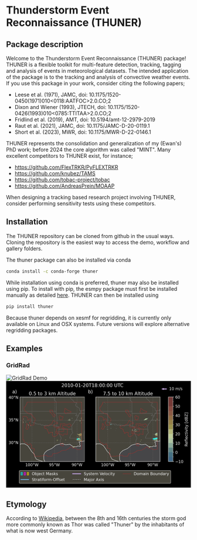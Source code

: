 # Thunderstorm Event Reconnaissance (THUNER)

## Package description
Welcome to the Thunderstorm Event Reconnaissance (THUNER) package! 
THUNER is a flexible toolkit for multi-feature detection, tracking, tagging
and analysis of events in meteorological datasets. The intended application of 
the package is to the tracking and analysis of convective weather events. 
If you use this package in your work, consider citing the following papers;

- Leese et al. (1971), JAMC, doi: 10.1175/1520-0450(1971)010<0118:AATFOC>2.0.CO;2
- Dixon and Wiener (1993), JTECH, doi: 10.1175/1520-0426(1993)010<0785:TTITAA>2.0.CO;2
- Fridlind et al. (2019), AMT, doi: 10.5194/amt-12-2979-2019
- Raut et al. (2021), JAMC, doi: 10.1175/JAMC-D-20-0119.1
- Short et al. (2023), MWR, doi: 10.1175/MWR-D-22-0146.1

THUNER represents the consolidation and generalization of my (Ewan's) PhD work; 
before 2024 the core algorithm was called "MINT". Many excellent competitors to THUNER 
exist, for instance;

- https://github.com/FlexTRKR/PyFLEXTRKR
- https://github.com/knubez/TAMS
- https://github.com/tobac-project/tobac
- https://github.com/AndreasPrein/MOAAP

When designing a tracking based research project involving THUNER, consider performing 
sensitivity tests using these competitors.

## Installation
The THUNER repository can be cloned from github in the usual ways. Cloning the 
repository is the easiest way to access the demo, workflow and gallery folders. 

The thuner package can also be installed via conda
```sh
conda install -c conda-forge thuner
```
While installation using conda is preferred, thuner may also be installed using pip.
To install with pip, the esmpy package must first be installed manually as 
detailed [here](https://xesmf.readthedocs.io/en/latest/installation.html#notes-about-esmpy).
THUNER can then be installed using 
```sh
pip install thuner
```
Because thuner depends on xesmf for regridding, it is currently only available on Linux 
and OSX systems. Future versions will explore alternative regridding packages. 

## Examples

### GridRad
![GridRad Demo](./gallery/mcs_gridrad_20100804.gif)
![GridRad Demo](./gallery/mcs_gridrad_20100120.gif)

## Etymology
According to [Wikipedia](https://en.wikipedia.org/wiki/Thor), between 
the 8th and 16th centuries the storm god more commonly known as Thor 
was called "Thuner" by the inhabitants of what is now west Germany.
